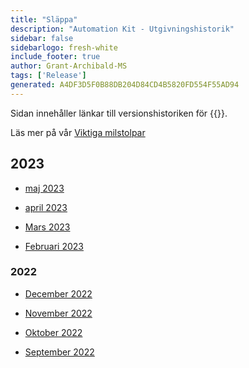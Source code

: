 ```yaml
---
title: "Släppa"
description: "Automation Kit - Utgivningshistorik"
sidebar: false
sidebarlogo: fresh-white
include_footer: true
author: Grant-Archibald-MS
tags: ['Release']
generated: A4DF3D5F0B88DB204D84CD4B5820FD554F55AD94
---
```


Sidan innehåller länkar till versionshistoriken för {{<product-name>}}.

Läs mer på vår [Viktiga milstolpar](/sv/releases/milestones)

## 2023

- [maj 2023](/sv/releases/may-2023)

- [april 2023](/sv/releases/april-2023)

- [Mars 2023](/sv/releases/march-2023)

- [Februari 2023](/sv/releases/february-2023)

### 2022

- [December 2022](/sv/releases/december-2022)

- [November 2022](/sv/releases/november-2022)

- [Oktober 2022](/sv/releases/october-2022)

- [September 2022](/sv/releases/september-2022)

